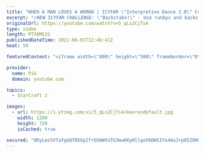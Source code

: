 ```yaml
---
title: "WHEN A MAN LOVES A WOMAN | ICYFAR \"Interpretive Dance 2.0\" Compilation"
excerpt: "🔥NEW ICYFAR CHALLENGE: \"Backstabs!\" - Use runbys and backstab maneuvres to pick your opponent apart. Send submissions to eonblu95@gmail.com as attachment AND only ICYFAR as the subject. Max 1 replay per person. Latest submission is on the 15th May  0:00 Game 1 15:30 Game 2 20:43 Game 3  In this week’s"
originalUrl: https://youtube.com/watch?v=5_qLs2CjTs4
type: video
length: PT30M52S
publishedDateTime: 2021-06-01T12:46:41Z
heat: 50

featuredContent: "<iframe width=\"800\" height=\"500\" frameborder=\"0\" src=\"https://www.youtube.com/embed/5_qLs2CjTs4\" allow=\"accelerometer; autoplay; encrypted-media; gyroscope; picture-in-picture\" allowfullscreen></iframe>"

provider:
  name: PiG
  domain: youtube.com

topics:
  - StarCraft 2

images:
  - url: https://i.ytimg.com/vi/5_qLs2CjTs4/maxresdefault.jpg
    width: 1280
    height: 720
    isCached: true

secured: "ORyLmzSVTafgGQfDEGpIfrOUAWVuTG3mw6KyHllqoV6DWSIYo44uJ+pO5ZOHGasA1gDuhEFN8Us7IIIwHmUOsw0pPov9dB6rS7q3BXODIQEQBBrR3veXrp/8tGDkhJuKgbcgRBWof4ljTCemg2zmKsUzrpMBX+q3WKXO/I/1q/k3Nl7sgIREAJmlh/nRTzPc/mg5sz8AUDDdT7JJwPQ4XO9FnPkynZV+fL5GN8xCx2yEAcNT6Yp4vewfbP57NN8IXTw4GzJBNqWRcn+dyCrf9hiet98qIlmqTD3GR7PATtJDygb8l6i9mIKJpdoYX3fkpEdkSsaG2dYTcNyZUoMqLjOFlp2/EP0yqkncKomX02OdNlb0iAzBgePzRbDQlKVCfuLuKVHQ7cZERxRp1HsrjkVNVXf42xbxbLo425zh1tA=;OVidLuI5IM6j6LXaBm6KdQ=="
---
```



